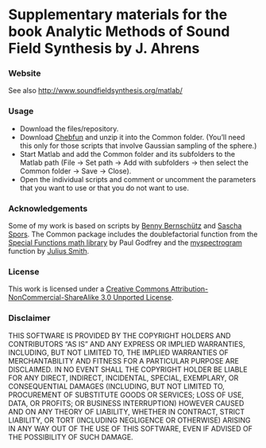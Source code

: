 Supplementary materials for the book Analytic Methods of Sound Field Synthesis by J. Ahrens
===========================================================================================

### Website

See also http://www.soundfieldsynthesis.org/matlab/


### Usage

* Download the files/repository.
* Download [Chebfun](http://www2.maths.ox.ac.uk/chebfun/download/) and unzip it into the Common folder. (You’ll need this only for
those scripts that involve Gaussian sampling of the sphere.)
* Start Matlab and add the Common folder and its subfolders to the Matlab path
(File -> Set path -> Add with subfolders -> then select the Common folder ->
Save -> Close).
* Open the individual scripts and comment or uncomment the parameters that you
want to use or that you do not want to use.


### Acknowledgements

Some of my work is based on scripts by
[Benny Bernschütz](http://www.f07.fh-koeln.de/fakultaet/personen/mitarbeiter/benjamin.bernschuetz/)
and 
[Sascha Spors](http://www.int.uni-rostock.de/Mitarbeiter-Info.23+B6Jkw9MCZjSGFzaD0wODNjMDVlMzc3NGM0ZjFjZDA2MWViYWVmNTM0YjUxNSZ0eF9qcHN0YWZmX3BpMSU1QmJhY2tJZCU1RD0zJnR4X2pwc3RhZmZfcGkxJTVCc2hvd1VpZCU1RD0xMTE_.0.html).
The Common package includes the doublefactorial function from the
[Special Functions math library](http://www.mathworks.com/matlabcentral/fileexchange/978)
by Paul Godfrey and the
[myspectrogram](https://ccrma.stanford.edu/~jos/sasp/Matlab_listing_myspectrogram_m.html)
function by
[Julius Smith](https://ccrma.stanford.edu/~jos/).


### License

This work is licensed under a
[Creative Commons Attribution-NonCommercial-ShareAlike 3.0 Unported License](http://creativecommons.org/licenses/by-nc-sa/3.0/).


### Disclaimer

THIS SOFTWARE IS PROVIDED BY THE COPYRIGHT HOLDERS AND CONTRIBUTORS “AS IS” AND
ANY EXPRESS OR IMPLIED WARRANTIES, INCLUDING, BUT NOT LIMITED TO, THE IMPLIED
WARRANTIES OF MERCHANTABILITY AND FITNESS FOR A PARTICULAR PURPOSE ARE
DISCLAIMED. IN NO EVENT SHALL THE COPYRIGHT HOLDER BE LIABLE FOR ANY DIRECT,
INDIRECT, INCIDENTAL, SPECIAL, EXEMPLARY, OR CONSEQUENTIAL DAMAGES (INCLUDING,
BUT NOT LIMITED TO, PROCUREMENT OF SUBSTITUTE GOODS OR SERVICES; LOSS OF USE,
DATA, OR PROFITS; OR BUSINESS INTERRUPTION) HOWEVER CAUSED AND ON ANY THEORY OF
LIABILITY, WHETHER IN CONTRACT, STRICT LIABILITY, OR TORT (INCLUDING NEGLIGENCE
OR OTHERWISE) ARISING IN ANY WAY OUT OF THE USE OF THIS SOFTWARE, EVEN IF
ADVISED OF THE POSSIBILITY OF SUCH DAMAGE.
